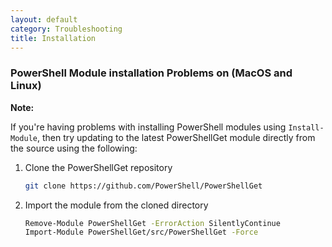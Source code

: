 ```yaml
---
layout: default
category: Troubleshooting
title: Installation
---
```


### PowerShell Module installation Problems on (MacOS and Linux)

**Note:**

If you're having problems with installing PowerShell modules using `Install-Module`, then try updating to the latest PowerShellGet module directly from the source using the following:

1. Clone the PowerShellGet repository

    ```bash
    git clone https://github.com/PowerShell/PowerShellGet
    ```

1. Import the module from the cloned directory

    ```bash
    Remove-Module PowerShellGet -ErrorAction SilentlyContinue
    Import-Module PowerShellGet/src/PowerShellGet -Force
    ```
